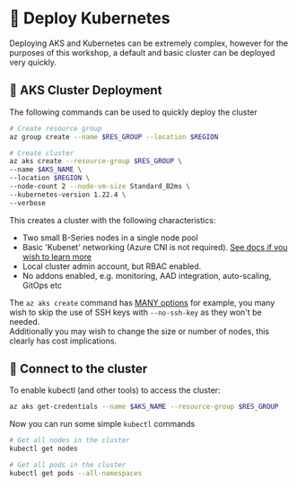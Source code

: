 # 🚦 Deploy Kubernetes

Deploying AKS and Kubernetes can be extremely complex, however for the purposes of this workshop, a default and basic cluster can be deployed very quickly.

## 🚀 AKS Cluster Deployment

The following commands can be used to quickly deploy the cluster

```bash
# Create resource group
az group create --name $RES_GROUP --location $REGION

# Create cluster
az aks create --resource-group $RES_GROUP \
--name $AKS_NAME \
--location $REGION \
--node-count 2 --node-vm-size Standard_B2ms \
--kubernetes-version 1.22.4 \
--verbose
```

This creates a cluster with the following characteristics:
- Two small B-Series nodes in a single node pool
- Basic 'Kubenet' networking (Azure CNI is not required). [See docs if you wish to learn more](https://docs.microsoft.com/en-us/azure/aks/operator-best-practices-network)
- Local cluster admin account, but RBAC enabled.
- No addons enabled, e.g. monitoring, AAD integration, auto-scaling, GitOps etc

The `az aks create` command has [MANY options](https://docs.microsoft.com/en-us/cli/azure/aks?view=azure-cli-latest#az-aks-create) for example, you many wish to skip the use of SSH keys with `--no-ssh-key` as they won't be needed.  
Additionally you may wish to change the size or number of nodes, this clearly has cost implications.

## 🔌 Connect to the cluster

To enable kubectl (and other tools) to access the cluster:

```bash
az aks get-credentials --name $AKS_NAME --resource-group $RES_GROUP
```

Now you can run some simple `kubectl` commands

```bash
# Get all nodes in the cluster
kubectl get nodes

# Get all pods in the cluster
kubectl get pods --all-namespaces
```